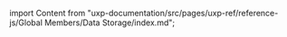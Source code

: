 
import Content from "uxp-documentation/src/pages/uxp-ref/reference-js/Global Members/Data Storage/index.md";

<Content query="product=photoshop"/>
